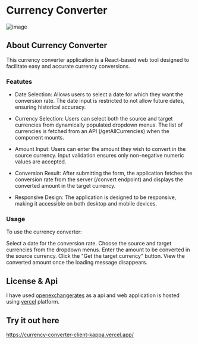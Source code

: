 # Currency Converter

![image](https://github.com/sandeepaMallawarachchi/Currency-Converter/assets/126542051/3306191f-83d8-4a24-bbaa-1ac752fcff7d)

## About Currency Converter

This currency converter application is a React-based web tool designed to facilitate easy and accurate currency conversions.

### Featutes

  * Date Selection:
    Allows users to select a date for which they want the conversion rate. The date input is restricted to not allow future dates, ensuring historical accuracy.
  
  * Currency Selection:
    Users can select both the source and target currencies from dynamically populated dropdown menus. The list of currencies is fetched from an API (/getAllCurrencies) when the component mounts.
  
  * Amount Input:
    Users can enter the amount they wish to convert in the source currency. Input validation ensures only non-negative numeric values are accepted.

  * Conversion Result:
    After submitting the form, the application fetches the conversion rate from the server (/convert endpoint) and displays the converted amount in the target currency.
    
  * Responsive Design:
    The application is designed to be responsive, making it accessible on both desktop and mobile devices.

### Usage

To use the currency converter:

Select a date for the conversion rate.
Choose the source and target currencies from the dropdown menus.
Enter the amount to be converted in the source currency.
Click the "Get the target currency" button.
View the converted amount once the loading message disappears.

## License & Api

I have used [openexchangerates](https://openexchangerates.org/) as a api and web application is hosted using [vercel](https://vercel.com/) platform.

## Try it out here
https://currency-converter-client-kappa.vercel.app/
